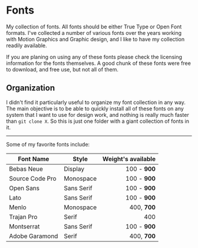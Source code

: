 # Fonts
My collection of fonts. All fonts should be either True Type or Open Font formats. I've collected a number of various fonts over the years working with Motion Graphics and Graphic design, and I like to have my collection readily available. 

If you are planing on using any of these fonts please check the licensing information for the fonts themselves. A good chunk of these fonts were free to download, and free use, but not all of them. 

## Organization
I didn't find it particularly useful to organize my font collection in any way. The main objective is to be able to quickly install all of these fonts on any system that I want to use for design work, and nothing is really much faster than ``git clone X``. So this is just one folder with a giant collection of fonts in it. 

---

Some of my favorite fonts include: 

Font Name       | Style      | Weight's available
 -------------- | ---------- | -----------------: 
Bebas Neue      | Display    | 100 - **900**
Source Code Pro | Monospace  | 100 - **900**
Open Sans       | Sans Serif | 100 - **900**
Lato            | Sans Serif | 100 - **900**
Menlo           | Monospace  | 400, **700**
Trajan Pro      | Serif      | 400
Montserrat      | Sans Serif | 100 - **900**
Adobe Garamond  | Serif      | 400, **700**
